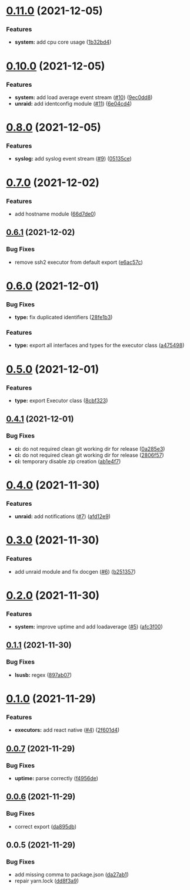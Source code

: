 # [0.11.0](https://github.com/ridenui/unraid/compare/0.10.0...0.11.0) (2021-12-05)


### Features

* **system:** add cpu core usage ([1b32bd4](https://github.com/ridenui/unraid/commit/1b32bd42ad7dbc5ef480542485a536406ae522f9))

# [0.10.0](https://github.com/ridenui/unraid/compare/0.8.0...0.10.0) (2021-12-05)


### Features

* **system:** add load average event stream ([#10](https://github.com/ridenui/unraid/issues/10)) ([9ec0dd8](https://github.com/ridenui/unraid/commit/9ec0dd879cf691ded4e2298020745cb969dfd660))
* **unraid:** add identconfig module ([#11](https://github.com/ridenui/unraid/issues/11)) ([6e04cd4](https://github.com/ridenui/unraid/commit/6e04cd46298dbb7910c172b5b365ae3fd2cd574e))

# [0.8.0](https://github.com/ridenui/unraid/compare/0.7.0...0.8.0) (2021-12-05)


### Features

* **syslog:** add syslog event stream ([#9](https://github.com/ridenui/unraid/issues/9)) ([05135ce](https://github.com/ridenui/unraid/commit/05135ce8569bbef5fa4380f3eeb8ed776ed81631))

# [0.7.0](https://github.com/ridenui/unraid/compare/0.6.1...0.7.0) (2021-12-02)


### Features

* add hostname module ([66d7de0](https://github.com/ridenui/unraid/commit/66d7de01d40582b26933db4daf1208777f5281c8))

## [0.6.1](https://github.com/ridenui/unraid/compare/0.6.0...0.6.1) (2021-12-02)


### Bug Fixes

* remove ssh2 executor from default export ([e6ac57c](https://github.com/ridenui/unraid/commit/e6ac57c3ee804c11d0f629305a5f628ddecaeacc))

# [0.6.0](https://github.com/ridenui/unraid/compare/0.5.0...0.6.0) (2021-12-01)


### Bug Fixes

* **type:** fix duplicated identifiers ([28fe1b3](https://github.com/ridenui/unraid/commit/28fe1b3a9c5484f0ef42854bd653ecc103fbcc7a))


### Features

* **type:** export all interfaces and types for the executor class ([a475498](https://github.com/ridenui/unraid/commit/a475498cd57b02ec12797574cfb216947e0a40fe))

# [0.5.0](https://github.com/ridenui/unraid/compare/0.4.1...0.5.0) (2021-12-01)


### Features

* **type:** export Executor class ([8cbf323](https://github.com/ridenui/unraid/commit/8cbf32345af579e1d5b1732f65d9ec3d76ba5174))

## [0.4.1](https://github.com/ridenui/unraid/compare/0.4.0...0.4.1) (2021-12-01)


### Bug Fixes

* **ci:** do not required clean git working dir for release ([0a285e3](https://github.com/ridenui/unraid/commit/0a285e3b36bf5289670c0b43106ddcdfb8f7552b))
* **ci:** do not required clean git working dir for release ([2806f57](https://github.com/ridenui/unraid/commit/2806f5769259030d84ae36c2b13d599767c2b1a6))
* **ci:** temporary disable zip creation ([ab1e4f7](https://github.com/ridenui/unraid/commit/ab1e4f7aa31a49ea5c93792cd7ff44a3bae29830))

# [0.4.0](https://github.com/ridenui/unraid/compare/0.3.0...0.4.0) (2021-11-30)


### Features

* **unraid:** add notifications ([#7](https://github.com/ridenui/unraid/issues/7)) ([afd12e9](https://github.com/ridenui/unraid/commit/afd12e9dd43d3e54c2494fae0dfa39d3099fb9d5))

# [0.3.0](https://github.com/ridenui/unraid/compare/0.2.0...0.3.0) (2021-11-30)


### Features

* add unraid module and fix docgen ([#6](https://github.com/ridenui/unraid/issues/6)) ([b251357](https://github.com/ridenui/unraid/commit/b2513571e1473761ee1cad84a9efe881140dfcd3))

# [0.2.0](https://github.com/ridenui/unraid/compare/0.1.1...0.2.0) (2021-11-30)


### Features

* **system:** improve uptime and add loadaverage ([#5](https://github.com/ridenui/unraid/issues/5)) ([afc3f00](https://github.com/ridenui/unraid/commit/afc3f00234c5aeb40d5a8f7f0f7819adb90d2ad0))

## [0.1.1](https://github.com/ridenui/unraid/compare/0.1.0...0.1.1) (2021-11-30)


### Bug Fixes

* **lsusb:** regex ([897ab07](https://github.com/ridenui/unraid/commit/897ab07fe4cd1952888bc0a13976b25ecc28c130))

# [0.1.0](https://github.com/ridenui/unraid/compare/0.0.7...0.1.0) (2021-11-29)


### Features

* **executors:** add react native ([#4](https://github.com/ridenui/unraid/issues/4)) ([2f601d4](https://github.com/ridenui/unraid/commit/2f601d46e0701dfecd89d32464ae14271a4356db))

## [0.0.7](https://github.com/ridenui/unraid/compare/0.0.6...0.0.7) (2021-11-29)


### Bug Fixes

* **uptime:** parse correctly ([f4956de](https://github.com/ridenui/unraid/commit/f4956dec5c6137f12c962760b1d3e8fc75eaa479))

## [0.0.6](https://github.com/ridenui/unraid/compare/0.0.5...0.0.6) (2021-11-29)


### Bug Fixes

* correct export ([da895db](https://github.com/ridenui/unraid/commit/da895db75020078fb432ab4fedbdbf288abeaf91))

## 0.0.5 (2021-11-29)


### Bug Fixes

* add missing comma to package.json ([da27ab1](https://github.com/ridenui/unraid/commit/da27ab12506d61df97f2d756564b0ca5eddd6b15))
* repair yarn.lock ([dd8f3a9](https://github.com/ridenui/unraid/commit/dd8f3a99e624e7e04539cdc067ee6af88d78dbb6))

